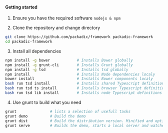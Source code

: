 #### Getting started

1. Ensure you have the required software
`nodejs & npm`


2. Clone the repository and change directory
```sh
git clone https://github.com/packadic/framework packadic-framework
cd packadic-framework
```

3. Install all dependencies
```sh
npm install -g bower            # Installs Bower globally
npm install -g grunt-cli        # Installs Grunt globally
npm install -g tsd              # Installs tsd globally
npm install                     # Installs Node dependencies localy
bower install                   # Installs Bower components localy
bash run tsd install            # Installs shared Typescript definitions localy
bash run tsd ts install         # Installs browser Typescript definitions localy
bash run tsd lib install        # Installs node Typescript definitions localy
```

4. Use grunt to build what you need
```sh
grunt               # lists a selection of usefull tasks
grunt demo          # Build the demo
grunt dist          # Build the distribution version. Minified and optimized.
grunt serve         # Builds the demo, starts a local server and watches files for changes. 
```
